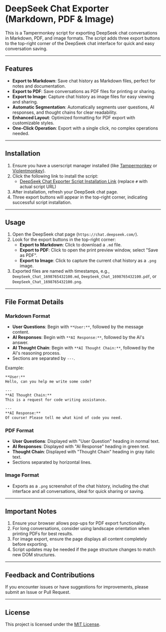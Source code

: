 # DeepSeek Chat Exporter (Markdown, PDF & Image)

This is a Tampermonkey script for exporting DeepSeek chat conversations in Markdown, PDF, and image formats. The script adds three export buttons to the top-right corner of the DeepSeek chat interface for quick and easy conversation saving.

---

## Features

- **Export to Markdown**: Save chat history as Markdown files, perfect for notes and documentation.
- **Export to PDF**: Save conversations as PDF files for printing or sharing.
- **Export to Image**: Capture chat history as image files for easy viewing and sharing.
- **Automatic Segmentation**: Automatically segments user questions, AI responses, and thought chains for clear readability.
- **Enhanced Layout**: Optimized formatting for PDF export with customizable styles.
- **One-Click Operation**: Export with a single click, no complex operations needed.

---

## Installation

1. Ensure you have a userscript manager installed (like [Tampermonkey](https://www.tampermonkey.net/) or [Violentmonkey](https://violentmonkey.github.io/)).
2. Click the following link to install the script:
   - [DeepSeek Chat Exporter Script Installation Link](#) (replace `#` with actual script URL)
3. After installation, refresh your DeepSeek chat page.
4. Three export buttons will appear in the top-right corner, indicating successful script installation.

---

## Usage

1. Open the DeepSeek chat page (`https://chat.deepseek.com/`).
2. Look for the export buttons in the top-right corner:
   - **Export to Markdown**: Click to download a `.md` file.
   - **Export to PDF**: Click to open the print preview window, select "Save as PDF".
   - **Export to Image**: Click to capture the current chat history as a `.png` image.
3. Exported files are named with timestamps, e.g., `DeepSeek_Chat_1698765432100.md`, `DeepSeek_Chat_1698765432100.pdf`, or `DeepSeek_Chat_1698765432100.png`.

---

## File Format Details

### Markdown Format

- **User Questions**: Begin with `**User:**`, followed by the message content.
- **AI Responses**: Begin with `**AI Response:**`, followed by the AI's answer.
- **AI Thought Chain**: Begin with `**AI Thought Chain:**`, followed by the AI's reasoning process.
- Sections are separated by `---`.

Example:

```markdown
**User:**
Hello, can you help me write some code?

---
**AI Thought Chain:**
This is a request for code writing assistance.

---
**AI Response:**
Of course! Please tell me what kind of code you need.
```

### PDF Format

- **User Questions**: Displayed with "User Question" heading in normal text.
- **AI Responses**: Displayed with "AI Response" heading in green text.
- **Thought Chain**: Displayed with "Thought Chain" heading in gray italic text.
- Sections separated by horizontal lines.

### Image Format

- Exports as a `.png` screenshot of the chat history, including the chat interface and all conversations, ideal for quick sharing or saving.

---

## Important Notes

1. Ensure your browser allows pop-ups for PDF export functionality.
2. For long conversations, consider using landscape orientation when printing PDFs for best results.
3. For image export, ensure the page displays all content completely before exporting.
4. Script updates may be needed if the page structure changes to match new DOM structures.

---

## Feedback and Contributions

If you encounter issues or have suggestions for improvements, please submit an Issue or Pull Request.

---

## License

This project is licensed under the [MIT License](https://opensource.org/licenses/MIT).
